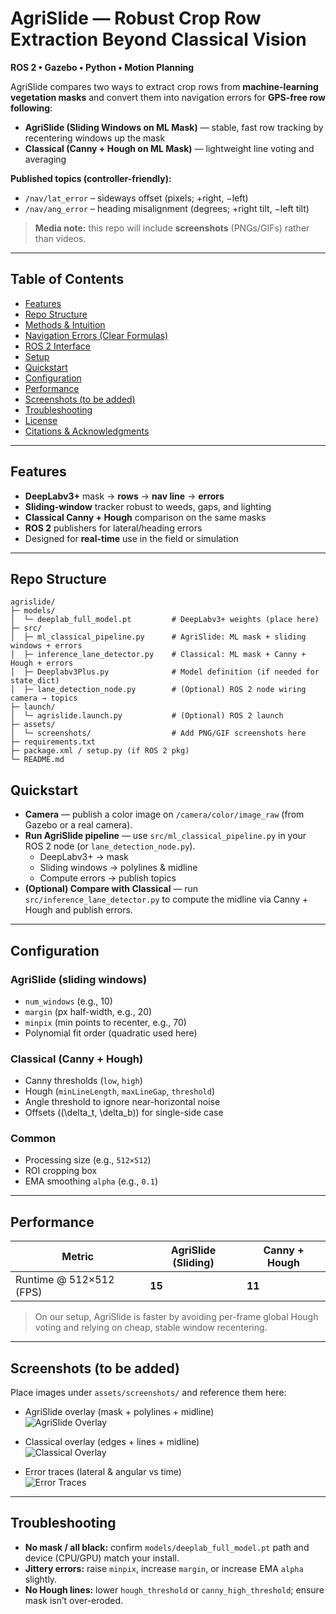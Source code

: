 # AgriSlide — Robust Crop Row Extraction Beyond Classical Vision
**ROS 2 • Gazebo • Python • Motion Planning**

AgriSlide compares two ways to extract crop rows from **machine-learning vegetation masks** and convert them into navigation errors for **GPS-free row following**:

- **AgriSlide (Sliding Windows on ML Mask)** — stable, fast row tracking by recentering windows up the mask  
- **Classical (Canny + Hough on ML Mask)** — lightweight line voting and averaging

**Published topics (controller-friendly):**
- `/nav/lat_error` – sideways offset (pixels; +right, −left)  
- `/nav/ang_error` – heading misalignment (degrees; +right tilt, −left tilt)

> **Media note:** this repo will include **screenshots** (PNGs/GIFs) rather than videos.

---

## Table of Contents
- [Features](#features)
- [Repo Structure](#repo-structure)
- [Methods & Intuition](#methods--intuition)
- [Navigation Errors (Clear Formulas)](#navigation-errors-clear-formulas)
- [ROS 2 Interface](#ros-2-interface)
- [Setup](#setup)
- [Quickstart](#quickstart)
- [Configuration](#configuration)
- [Performance](#performance)
- [Screenshots (to be added)](#screenshots-to-be-added)
- [Troubleshooting](#troubleshooting)
- [License](#license)
- [Citations & Acknowledgments](#citations--acknowledgments)

---

## Features
- **DeepLabv3+** mask → **rows** → **nav line** → **errors**
- **Sliding-window** tracker robust to weeds, gaps, and lighting
- **Classical Canny + Hough** comparison on the same masks
- **ROS 2** publishers for lateral/heading errors
- Designed for **real-time** use in the field or simulation

---

## Repo Structure
```text
agrislide/
├─ models/
│  └─ deeplab_full_model.pt         # DeepLabv3+ weights (place here)
├─ src/
│  ├─ ml_classical_pipeline.py      # AgriSlide: ML mask + sliding windows + errors
│  ├─ inference_lane_detector.py    # Classical: ML mask + Canny + Hough + errors
│  ├─ Deeplabv3Plus.py              # Model definition (if needed for state_dict)
│  ├─ lane_detection_node.py        # (Optional) ROS 2 node wiring camera → topics
├─ launch/
│  └─ agrislide.launch.py           # (Optional) ROS 2 launch
├─ assets/
│  └─ screenshots/                  # Add PNG/GIF screenshots here
├─ requirements.txt
├─ package.xml / setup.py (if ROS 2 pkg)
└─ README.md

```


## Quickstart

- **Camera** — publish a color image on `/camera/color/image_raw` (from Gazebo or a real camera).
- **Run AgriSlide pipeline** — use `src/ml_classical_pipeline.py` in your ROS 2 node (or `lane_detection_node.py`).
  - DeepLabv3+ → mask  
  - Sliding windows → polylines & midline  
  - Compute errors → publish topics
- **(Optional) Compare with Classical** — run `src/inference_lane_detector.py` to compute the midline via Canny + Hough and publish errors.

---

## Configuration

### AgriSlide (sliding windows)
- `num_windows` (e.g., 10)  
- `margin` (px half-width, e.g., 20)  
- `minpix` (min points to recenter, e.g., 70)  
- Polynomial fit order (quadratic used here)

### Classical (Canny + Hough)
- Canny thresholds (`low`, `high`)  
- Hough (`minLineLength`, `maxLineGap`, `threshold`)  
- Angle threshold to ignore near-horizontal noise  
- Offsets \((\delta_t, \delta_b)\) for single-side case

### Common
- Processing size (e.g., `512×512`)  
- ROI cropping box  
- EMA smoothing `alpha` (e.g., `0.1`)

---

## Performance

| Metric                   | AgriSlide (Sliding) | Canny + Hough |
|--------------------------|---------------------|---------------|
| Runtime @ 512×512 (FPS) | **15**              | **11**        |

> On our setup, AgriSlide is faster by avoiding per-frame global Hough voting and relying on cheap, stable window recentering.

---

## Screenshots (to be added)

Place images under `assets/screenshots/` and reference them here:

- AgriSlide overlay (mask + polylines + midline)  
  ![AgriSlide Overlay](assets/screenshots/agrislide_overlay.png)

- Classical overlay (edges + lines + midline)  
  ![Classical Overlay](assets/screenshots/classical_overlay.png)

- Error traces (lateral & angular vs time)  
  ![Error Traces](assets/screenshots/error_traces.png)

---

## Troubleshooting

- **No mask / all black:** confirm `models/deeplab_full_model.pt` path and device (CPU/GPU) match your install.  
- **Jittery errors:** raise `minpix`, increase `margin`, or increase EMA `alpha` slightly.  
- **No Hough lines:** lower `hough_threshold` or `canny_high_threshold`; ensure mask isn’t over-eroded.



